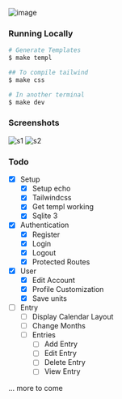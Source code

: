 ![image](https://github.com/user-attachments/assets/00e7895f-c0e4-4c13-9e0e-9ae890fac9cd)

### Running Locally

```bash
# Generate Templates
$ make templ

## To compile tailwind
$ make css

# In another terminal
$ make dev
```

### Screenshots

![s1](https://i.imgur.com/DUTp4qs.png)
![s2](https://i.imgur.com/k5vYIF4.png)

### Todo
- [x] Setup
  - [x] Setup echo
  - [x] Tailwindcss
  - [x] Get templ working
  - [x] Sqlite 3
- [x] Authentication
  - [x] Register
  - [x] Login
  - [x] Logout
  - [x] Protected Routes
- [x] User
  - [x] Edit Account
  - [x] Profile Customization
  - [x] Save units
- [ ] Entry
  - [ ] Display Calendar Layout
  - [ ] Change Months
  - [ ] Entries
    - [ ] Add Entry
    - [ ] Edit Entry
    - [ ] Delete Entry
    - [ ] View Entry

... more to come

